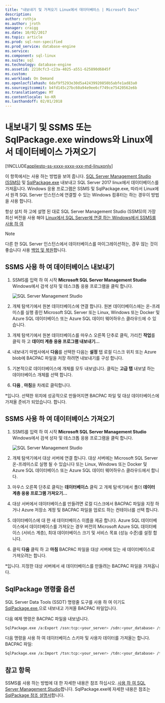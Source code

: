 ```yaml
---
title: "내보내기 및 가져오기 Linux에서 데이터베이스 | Microsoft Docs"
description: 
author: rothja
ms.author: jroth
manager: craigg
ms.date: 10/02/2017
ms.topic: article
ms.prod: sql-non-specified
ms.prod_service: database-engine
ms.service: 
ms.component: sql-linux
ms.suite: sql
ms.technology: database-engine
ms.assetid: 2210cfc3-c23a-4025-a551-625890d6845f
ms.custom: 
ms.workload: On Demand
ms.openlocfilehash: 6daf9f5293e30d5a42439920850b5abfe1ad83a0
ms.sourcegitcommit: b4fd145c27bc60a94e9ee6cf749ce75420562e6b
ms.translationtype: MT
ms.contentlocale: ko-KR
ms.lasthandoff: 02/01/2018
---
```

# <a name="export-and-import-a-database-on-linux-with-ssms-or-sqlpackageexe-on-windows"></a>내보내기 및 SSMS 또는 SqlPackage.exe windows와 Linux에서 데이터베이스 가져오기

[!INCLUDE[appliesto-ss-xxxx-xxxx-xxx-md-linuxonly](../includes/appliesto-ss-xxxx-xxxx-xxx-md-linuxonly.md)]

이 항목에서는 사용 하는 방법을 보여 줍니다. [SQL Server Management Studio (SSMS)](../ssms/download-sql-server-management-studio-ssms.md) 및 [SqlPackage.exe](https://msdn.microsoft.com/library/hh550080.aspx) 내보내고 SQL Server 2017 linux에서 데이터베이스를 가져옵니다. Windows 응용 프로그램은 SSMS 및 SqlPackage.exe, 따라서 Linux에서 원격 SQL Server 인스턴스에 연결할 수 있는 Windows 컴퓨터는 하는 경우이 방법을 사용 합니다.

항상 설치 하 고에 설명 된 대로 SQL Server Management Studio (SSMS)의 가장 최신 버전을 사용 해야 [Linux에서 SQL Server에 연결 하는 Windows에서 SSMS를 사용 하 여](sql-server-linux-develop-use-ssms.md)

> [!NOTE]
> 다른 한 SQL Server 인스턴스에서 데이터베이스를 마이그레이션하는, 경우 않는 것이 좋습니다 사용 [백업 및 복원](sql-server-linux-migrate-restore-database.md)합니다.

## <a name="export-a-database-with-ssms"></a>SSMS 사용 하 여 데이터베이스 내보내기

1. SSMS를 입력 하 여 시작 **Microsoft SQL Server Management Studio** Windows에서 검색 상자 및 데스크톱 응용 프로그램을 클릭 합니다.

    ![SQL Server Management Studio](./media/sql-server-linux-develop-use-ssms/ssms.png) 

2. 개체 탐색기에서 원본 데이터베이스에 연결 합니다. 원본 데이터베이스에는 온-프레미스를 실행 중인 Microsoft SQL Server 또는 Linux, Windows 또는 Docker 및 Azure SQL 데이터베이스 또는 Azure SQL 데이터 웨어하우스 클라우드에 수 있습니다.

3. 개체 탐색기에서 원본 데이터베이스를 마우스 오른쪽 단추로 클릭, 가리킨 **작업**를 클릭 하 고 **데이터 계층 응용 프로그램 내보내기...**

4. 내보내기 마법사에서 **다음**를 선택한 다음는 **설정** 탭 로컬 디스크 위치 또는 Azure blob에 BACPAC 파일을 저장 하려면 내보내기를 구성 합니다.

5. 기본적으로 데이터베이스에 개체를 모두 내보냅니다. 클릭는 **고급 탭** 내보낼 하는 데이터베이스 개체를 선택 합니다.

6. **다음** , **마침**을 차례로 클릭합니다.

*입니다. 선택한 위치에 성공적으로 만들어지면 BACPAC 파일 및 대상 데이터베이스에 가져올 준비가 되었습니다. 합니다.

## <a name="import-a-database-with-ssms"></a>SSMS 사용 하 여 데이터베이스 가져오기

1. SSMS를 입력 하 여 시작 **Microsoft SQL Server Management Studio** Windows에서 검색 상자 및 데스크톱 응용 프로그램을 클릭 합니다.

    ![SQL Server Management Studio](./media/sql-server-linux-develop-use-ssms/ssms.png) 

2. 개체 탐색기에서 대상 서버에 연결 합니다. 대상 서버에는 Microsoft SQL Server 온-프레미스로 실행 될 수 있습니다 또는 Linux, Windows 또는 Docker 및 Azure SQL 데이터베이스 또는 Azure SQL 데이터 웨어하우스 클라우드에서 합니다.

3. 마우스 오른쪽 단추로 클릭는 **데이터베이스** 클릭 고 개체 탐색기에서 폴더 **데이터 계층 응용 프로그램 가져오기...**

4. 대상 서버에서 데이터베이스를 만들려면 로컬 디스크에서 BACPAC 파일을 지정 하거나 Azure 저장소 계정 및 BACPAC 파일을 업로드 하는 컨테이너를 선택 합니다.

5. 데이터베이스에 대 한 새 데이터베이스 이름을 제공 합니다. Azure SQL 데이터베이스에서 데이터베이스를 가져오는 경우 버전의 Microsoft Azure SQL 데이터베이스 (서비스 계층), 최대 데이터베이스 크기 및 서비스 목표 (성능 수준)를 설정 합니다.

6. 클릭 **다음** 클릭 하 고 **마침** BACPAC 파일을 대상 서버에 있는 새 데이터베이스로 가져오려는 합니다.

*입니다. 지정한 대상 서버에서 새 데이터베이스를 만들려는 BACPAC 파일을 가져옵니다.

## <a id="sqlpackage"></a>SqlPackage 명령줄 옵션

SQL Server Data Tools (SSDT) 명령줄 도구를 사용 하 여 이기도 [SqlPackage.exe](https://msdn.microsoft.com/library/hh550080.aspx),으로 내보내고 가져올 BACPAC 파일입니다.

다음 예제 명령은 BACPAC 파일을 내보냅니다.

```bash
SqlPackage.exe /a:Export /ssn:tcp:<your_server> /sdn:<your_database> /su:<username> /sp:<password> /tf:<path_to_bacpac>
```

다음 명령을 사용 하 여 데이터베이스 스키마 및 사용자 데이터를 가져올는 합니다. BACPAC 파일:

```bash
SqlPackage.exe /a:Import /tsn:tcp:<your_server> /tdn:<your_database> /tu:<username> /tp:<password> /sf:<path_to_bacpac>

```

## <a name="see-also"></a>참고 항목
SSMS를 사용 하는 방법에 대 한 자세한 내용은 참조 하십시오. [사용 하 여 SQL Server Management Studio](https://msdn.microsoft.com/library/ms174173.aspx)합니다. SqlPackage.exe에 자세한 내용은 참조는 [SqlPackage 참조 설명서](https://msdn.microsoft.com/library/hh550080.aspx)합니다.
